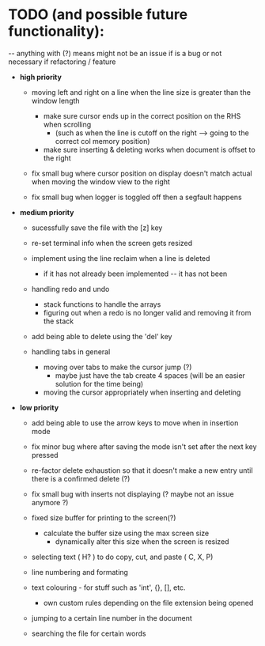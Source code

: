 # TODO (and possible future functionality): 
-- anything with (?) means might not be an issue if is a bug or not necessary if refactoring / feature

* __high priority__ 
    * moving left and right on a line when the line size is greater than the window length 
        * make sure cursor ends up in the correct position on the RHS when scrolling 
            * (such as when the line is cutoff on the right --> going to the correct col memory position)
        * make sure inserting & deleting works when document is offset to the right
        
    * fix small bug where cursor position on display doesn't match actual when moving the window view to the right
    * fix small bug when logger is toggled off then a segfault happens

* __medium priority__ 
    
    * sucessfully save the file with the [z] key

    * re-set terminal info when the screen gets resized
    
    * implement using the line reclaim when a line is deleted 
        * if it has not already been implemented -- it has not been

    * handling redo and undo 
        * stack functions to handle the arrays
        * figuring out when a redo is no longer valid and removing it from the stack 

    * add being able to delete using the 'del' key

    * handling tabs in general
        * moving over tabs to make the cursor jump (?)
            * maybe just have the tab create 4 spaces (will be an easier solution for the time being)
        * moving the cursor appropriately when inserting and deleting
        
* __low priority__ 
    
    * add being able to use the arrow keys to move when in insertion mode 
    * fix minor bug where after saving the mode isn't set after the next key pressed

    * re-factor delete exhaustion so that it doesn't make a new entry until
      there is a confirmed delete (?)

    * fix small bug with inserts not displaying (? maybe not an issue anymore ?) 

    * fixed size buffer for printing to the screen(?)
        * calculate the buffer size using the max screen size 
            * dynamically alter this size when the screen is resized

    * selecting text ( H? ) to do copy, cut, and paste ( C, X, P)

    * line numbering and formating 
    * text colouring - for stuff such as 'int', {}, [], etc.
        * own custom rules depending on the file extension being opened
        
    * jumping to a certain line number in the document

    * searching the file for certain words
